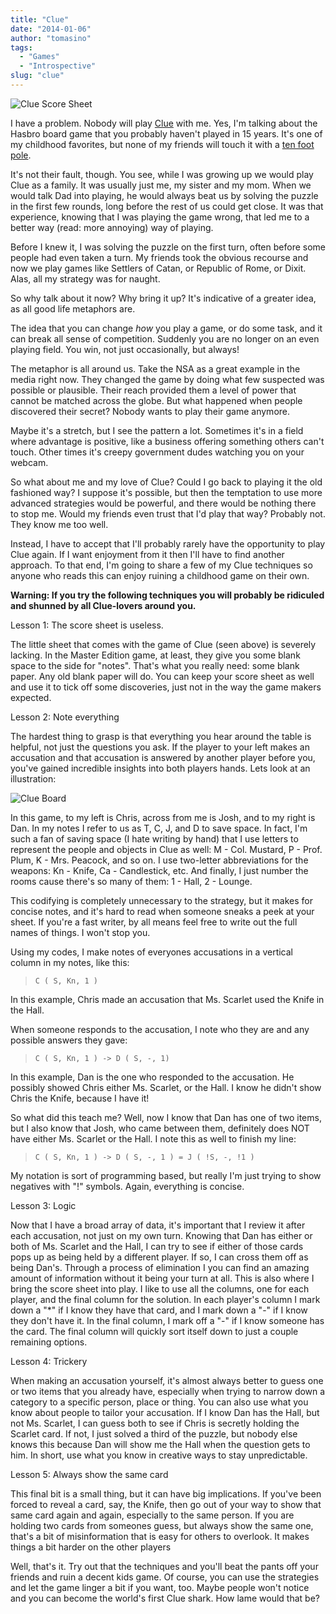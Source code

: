 ```yaml
---
title: "Clue"
date: "2014-01-06"
author: "tomasino"
tags:
  - "Games"
  - "Introspective"
slug: "clue"
---
```


![Clue Score Sheet][]

I have a problem. Nobody will play [Clue][] with me. Yes, I'm talking
about the Hasbro board game that you probably haven't played in 15
years. It's one of my childhood favorites, but none of my friends will
touch it with a [ten foot pole][].

It's not their fault, though. You see, while I was growing up we would
play Clue as a family. It was usually just me, my sister and my mom.
When we would talk Dad into playing, he would always beat us by solving
the puzzle in the first few rounds, long before the rest of us could get
close. It was that experience, knowing that I was playing the game
wrong, that led me to a better way (read: more annoying) way of playing.

Before I knew it, I was solving the puzzle on the first turn, often
before some people had even taken a turn. My friends took the obvious
recourse and now we play games like Settlers of Catan, or Republic of
Rome, or Dixit. Alas, all my strategy was for naught.

So why talk about it now? Why bring it up? It's indicative of a greater
idea, as all good life metaphors are.

The idea that you can change <span
style="font-style: italic;">how</span> you play a game, or do some task,
and it can break all sense of competition. Suddenly you are no longer on
an even playing field. You win, not just occasionally, but always!

The metaphor is all around us. Take the NSA as a great example in the
media right now. They changed the game by doing what few suspected was
possible or plausible. Their reach provided them a level of power that
cannot be matched across the globe. But what happened when people
discovered their secret? Nobody wants to play their game anymore.

Maybe it's a stretch, but I see the pattern a lot. Sometimes it's in a
field where advantage is positive, like a business offering something
others can't touch. Other times it's creepy government dudes watching
you on your webcam.

So what about me and my love of Clue? Could I go back to playing it the
old fashioned way? I suppose it's possible, but then the temptation to
use more advanced strategies would be powerful, and there would be
nothing there to stop me. Would my friends even trust that I'd play that
way? Probably not. They know me too well.

Instead, I have to accept that I'll probably rarely have the opportunity
to play Clue again. If I want enjoyment from it then I'll have to find
another approach. To that end, I'm going to share a few of my Clue
techniques so anyone who reads this can enjoy ruining a childhood game
on their own.

<span style="font-weight: bold;">Warning: If you try the following
techniques you will probably be ridiculed and shunned by all Clue-lovers
around you.</span>

Lesson 1: The score sheet is useless.

The little sheet that comes with the game of Clue (seen above) is
severely lacking. In the Master Edition game, at least, they give you
some blank space to the side for "notes". That's what you really need:
some blank paper. Any old blank paper will do. You can keep your score
sheet as well and use it to tick off some discoveries, just not in the
way the game makers expected.

Lesson 2: Note everything

The hardest thing to grasp is that everything you hear around the table
is helpful, not just the questions you ask. If the player to your left
makes an accusation and that accusation is answered by another player
before you, you've gained incredible insights into both players hands.
Lets look at an illustration:

![Clue Board][]

In this game, to my left is Chris, across from me is Josh, and to my
right is Dan. In my notes I refer to us as T, C, J, and D to save space.
In fact, I'm such a fan of saving space (I hate writing by hand) that I
use letters to represent the people and objects in Clue as well: M -
Col. Mustard, P - Prof. Plum, K - Mrs. Peacock, and so on. I use
two-letter abbreviations for the weapons: Kn - Knife, Ca - Candlestick,
etc. And finally, I just number the rooms cause there's so many of them:
1 - Hall, 2 - Lounge.

This codifying is completely unnecessary to the strategy, but it makes
for concise notes, and it's hard to read when someone sneaks a peek at
your sheet. If you're a fast writer, by all means feel free to write out
the full names of things. I won't stop you.

Using my codes, I make notes of everyones accusations in a vertical
column in my notes, like this:

> `C ( S, Kn, 1 )`

In this example, Chris made an accusation that Ms. Scarlet used the
Knife in the Hall.

When someone responds to the accusation, I note who they are and any
possible answers they gave:

> `C ( S, Kn, 1 ) -> D ( S, -, 1)`

In this example, Dan is the one who responded to the accusation. He
possibly showed Chris either Ms. Scarlet, or the Hall. I know he didn't
show Chris the Knife, because I have it!

So what did this teach me? Well, now I know that Dan has one of two
items, but I also know that Josh, who came between them, definitely does
NOT have either Ms. Scarlet or the Hall. I note this as well to finish
my line:

> `C ( S, Kn, 1 ) -> D ( S, -, 1 ) = J ( !S, -, !1 )`

My notation is sort of programming based, but really I'm just trying to
show negatives with "!" symbols. Again, everything is concise.

Lesson 3: Logic

Now that I have a broad array of data, it's important that I review it
after each accusation, not just on my own turn. Knowing that Dan has
either or both of Ms. Scarlet and the Hall, I can try to see if either
of those cards pops up as being held by a different player. If so, I can
cross them off as being Dan's. Through a process of elimination I you
can find an amazing amount of information without it being your turn at
all. This is also where I bring the score sheet into play. I like to use
all the columns, one for each player, and the final column for the
solution. In each player's column I mark down a "\*" if I know they have
that card, and I mark down a "-" if I know they don't have it. In the
final column, I mark off a "-" if I know someone has the card. The final
column will quickly sort itself down to just a couple remaining options.

Lesson 4: Trickery

When making an accusation yourself, it's almost always better to guess
one or two items that you already have, especially when trying to narrow
down a category to a specific person, place or thing. You can also use
what you know about people to tailor your accusation. If I know Dan has
the Hall, but not Ms. Scarlet, I can guess both to see if Chris is
secretly holding the Scarlet card. If not, I just solved a third of the
puzzle, but nobody else knows this because Dan will show me the Hall
when the question gets to him. In short, use what you know in creative
ways to stay unpredictable.

Lesson 5: Always show the same card

This final bit is a small thing, but it can have big implications. If
you've been forced to reveal a card, say, the Knife, then go out of your
way to show that same card again and again, especially to the same
person. If you are holding two cards from someones guess, but always
show the same one, that's a bit of misinformation that is easy for
others to overlook. It makes things a bit harder on the other players

Well, that's it. Try out that the techniques and you'll beat the pants
off your friends and ruin a decent kids game. Of course, you can use the
strategies and let the game linger a bit if you want, too. Maybe people
won't notice and you can become the world's first Clue shark. How lame
would that be?

  [Clue Score Sheet]: //blog.tomasino.org/images/clue.jpg
  [Clue]: //boardgamegeek.com/boardgame/1294/clue
  [ten foot pole]: //rpg.stackexchange.com/questions/8298/why-does-everyone-carry-a-10-pole
  [Clue Board]: //blog.tomasino.org/images/clue-board.jpg
